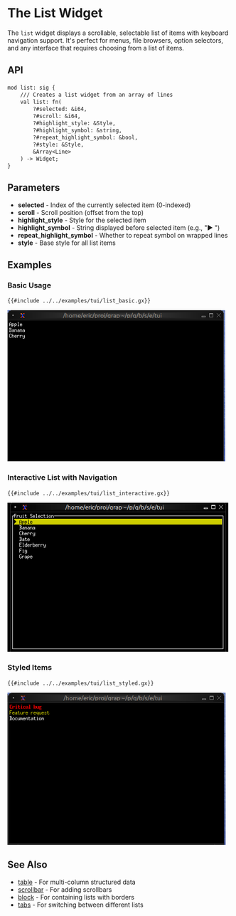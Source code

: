 # The List Widget

The `list` widget displays a scrollable, selectable list of items with keyboard navigation support. It's perfect for menus, file browsers, option selectors, and any interface that requires choosing from a list of items.

## API

```
mod list: sig {
    /// Creates a list widget from an array of lines
    val list: fn(
        ?#selected: &i64,
        ?#scroll: &i64,
        ?#highlight_style: &Style,
        ?#highlight_symbol: &string,
        ?#repeat_highlight_symbol: &bool,
        ?#style: &Style,
        &Array<Line>
    ) -> Widget;
}
```

## Parameters

- **selected** - Index of the currently selected item (0-indexed)
- **scroll** - Scroll position (offset from the top)
- **highlight_style** - Style for the selected item
- **highlight_symbol** - String displayed before selected item (e.g., "▶ ")
- **repeat_highlight_symbol** - Whether to repeat symbol on wrapped lines
- **style** - Base style for all list items

## Examples

### Basic Usage

```graphix
{{#include ../../examples/tui/list_basic.gx}}
```

![Basic List](./media/list_basic.png)

### Interactive List with Navigation

```graphix
{{#include ../../examples/tui/list_interactive.gx}}
```

![Interactive List](./media/list_interactive.gif)

### Styled Items

```graphix
{{#include ../../examples/tui/list_styled.gx}}
```

![Styled List](./media/list_styled.png)

## See Also

- [table](table.md) - For multi-column structured data
- [scrollbar](scroll.md) - For adding scrollbars
- [block](block.md) - For containing lists with borders
- [tabs](tabs.md) - For switching between different lists
